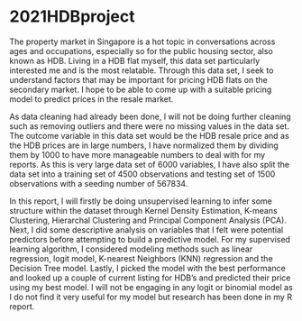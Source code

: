 # 2021HDBproject

The property market in Singapore is a hot topic in conversations across ages and occupations, especially so for the public housing sector, also known as HDB. Living in a HDB flat myself, this data set particularly interested me and is the most relatable. Through this data set, I seek to understand factors that may be important for pricing HDB flats on the secondary market. I hope to be able to come up with a suitable pricing model to predict prices in the resale market.

As data cleaning had already been done, I will not be doing further cleaning such as removing outliers and there were no missing values in the data set. The outcome variable in this data set would be the HDB resale price and as the HDB prices are in large numbers, I have normalized them by dividing them by 1000 to have more manageable numbers to deal with for my reports.  As this is very large data set of 6000 variables, I have also split the data set into a training set of 4500 observations and testing set of 1500 observations with a seeding number of 567834.

In this report, I will firstly be doing unsupervised learning to infer some structure within the dataset through Kernel Density Estimation, K-means Clustering, Hierarchal Clustering and Principal Component Analysis (PCA). Next, I did some descriptive analysis on variables that I felt were potential predictors before attempting to build a predictive model. For my supervised learning algorithm, I considered modeling methods such as linear regression, logit model, K-nearest Neighbors (KNN) regression and the Decision Tree model. Lastly, I picked the model with the best performance and looked up a couple of current listing for HDB’s and predicted their price using my best model. I will not be engaging in any logit or binomial model as I do not find it very useful for my model but research has been done in my R report.
